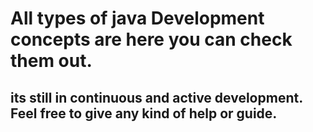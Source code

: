 # All types of java Development concepts are here you can check them out.
## its still in continuous and active development. Feel free to give any kind of help or guide.
